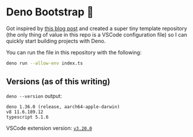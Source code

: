 # Deno Bootstrap 🦕

Got inspired by [this blog post](https://deno.com/blog/node-config-hell) and
created a super tiny template repository (the only thing of value in this repo
is a VSCode configuration file) so I can quickly start building projects with
Deno.

You can run the file in this repository with the following:

```sh
deno run --allow-env index.ts
```

## Versions (as of this writing)

`deno --version` output:

```
deno 1.36.0 (release, aarch64-apple-darwin)
v8 11.6.189.12
typescript 5.1.6
```

VSCode extension version:
[`v3.20.0`](https://github.com/denoland/vscode_deno/tree/3.20.0)
